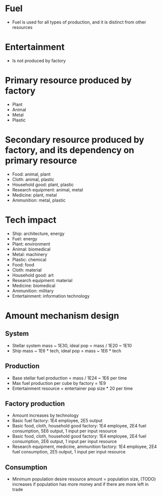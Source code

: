# Fuel
* Fuel is used for all types of production, and it is distinct from other resources

# Entertainment
* Is not produced by factory

# Primary resource produced by factory
* Plant
* Animal
* Metal
* Plastic

# Secondary resource produced by factory, and its dependency on primary resource
* Food: animal, plant
* Cloth: animal, plastic
* Household good: plant, plastic
* Research equipment: animal, metal
* Medicine: plant, metal
* Ammunition: metal, plastic

# Tech impact
* Ship: architecture, energy
* Fuel: energy
* Plant: environment
* Animal: biomedical
* Metal: machinery
* Plastic: chemical
* Food: food
* Cloth: material
* Household good: art
* Research equipment: material
* Medicine: biomedical
* Ammunition: military
* Entertainment: information technology

# Amount mechanism design

## System
* Stellar system mass ~ 1E30, ideal pop = mass / 1E20 ~ 1E10
* Ship mass ~ 1E6 * tech, ideal pop = mass ~ 1E6 * tech
  
## Production
* Base stellar fuel production = mass / 1E24 ~ 1E6 per time
* Max fuel production per cube by factory = 1E9
* Entertainment resource = entertainer pop size * 20 per time

## Factory production
* Amount increases by technology
* Basic fuel factory: 1E4 employee, 2E5 output
* Basic food, cloth, household good factory: 1E4 employee, 2E4 fuel consumption, 5E6 output, 1 input per input resource
* Basic food, cloth, household good factory: 1E4 employee, 2E4 fuel consumption, 2E6 output, 1 input per input resource
* Research equipment, medicine, ammunition factory: 1E4 employee, 2E4 fuel consumption, 2E5 output, 1 input per input resource
  
## Consumption
* Minimum population desire resource amount = population size, (TODO) increases if population has more money and if there are more left in trade